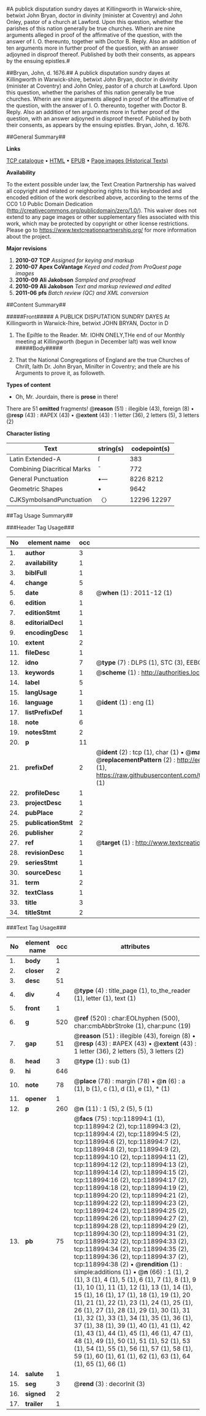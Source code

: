 #A publick disputation sundry dayes at Killingworth in Warwick-shire, betwixt John Bryan, doctor in divinity (minister at Coventry) and John Onley, pastor of a church at Lawford. Upon this question, whether the parishes of this nation generally be true churches. Wherin are nine arguments alleged in proof of the affirmative of the question, with the answer of I. O. thereunto, together with Doctor B. Reply. Also an addition of ten arguments more in further proof of the question, with an answer adjoyned in disproof thereof. Published by both their consents, as appears by the ensuing epistles.#

##Bryan, John, d. 1676.##
A publick disputation sundry dayes at Killingworth in Warwick-shire, betwixt John Bryan, doctor in divinity (minister at Coventry) and John Onley, pastor of a church at Lawford. Upon this question, whether the parishes of this nation generally be true churches. Wherin are nine arguments alleged in proof of the affirmative of the question, with the answer of I. O. thereunto, together with Doctor B. Reply. Also an addition of ten arguments more in further proof of the question, with an answer adjoyned in disproof thereof. Published by both their consents, as appears by the ensuing epistles.
Bryan, John, d. 1676.

##General Summary##

**Links**

[TCP catalogue](http://www.ota.ox.ac.uk/tcp/)  • 
[HTML](http://tei.it.ox.ac.uk/tcp/Texts-HTML/free/A77/A77724.html)  • 
[EPUB](http://tei.it.ox.ac.uk/tcp/Texts-EPUB/free/A77/A77724.epub) • 
[Page images (Historical Texts)](https://historicaltexts.jisc.ac.uk/eebo-99866710e)

**Availability**

To the extent possible under law, the Text Creation Partnership has waived all copyright and related or neighboring rights to this keyboarded and encoded edition of the work described above, according to the terms of the CC0 1.0 Public Domain Dedication (http://creativecommons.org/publicdomain/zero/1.0/). This waiver does not extend to any page images or other supplementary files associated with this work, which may be protected by copyright or other license restrictions. Please go to https://www.textcreationpartnership.org/ for more information about the project.

**Major revisions**

1. __2010-07__ __TCP__ *Assigned for keying and markup*
1. __2010-07__ __Apex CoVantage__ *Keyed and coded from ProQuest page images*
1. __2010-09__ __Ali Jakobson__ *Sampled and proofread*
1. __2010-09__ __Ali Jakobson__ *Text and markup reviewed and edited*
1. __2011-06__ __pfs__ *Batch review (QC) and XML conversion*

##Content Summary##

#####Front#####
A PUBLICK DISPUTATION SUNDRY DAYES At Killingworth in Warwick-ſhire, betwixt JOHN BRYAN, Doctor in D
1. The Epiſtle to the Reader.
Mr. IOHN ONELY,THe end of our Monthly meeting at Killingworth (begun in December laſt) was well know
#####Body#####

1. That the National Congregations of England are the true Churches of Chriſt, ſaith Dr. John Bryan, Miniſter in Coventry; and theſe are his Arguments to prove it, as followeth.

**Types of content**

  * Oh, Mr. Jourdain, there is **prose** in there!

There are 51 **omitted** fragments! 
 @__reason__ (51) : illegible (43), foreign (8)  •  @__resp__ (43) : #APEX (43)  •  @__extent__ (43) : 1 letter (36), 2 letters (5), 3 letters (2)

**Character listing**


|Text|string(s)|codepoint(s)|
|---|---|---|
|Latin Extended-A|ſ|383|
|Combining             Diacritical Marks|̄|772|
|General Punctuation|•—|8226 8212|
|Geometric Shapes|▪|9642|
|CJKSymbolsandPunctuation|〈〉|12296 12297|

##Tag Usage Summary##

###Header Tag Usage###

|No|element name|occ|attributes|
|---|---|---|---|
|1.|__author__|3||
|2.|__availability__|1||
|3.|__biblFull__|1||
|4.|__change__|5||
|5.|__date__|8| @__when__ (1) : 2011-12 (1)|
|6.|__edition__|1||
|7.|__editionStmt__|1||
|8.|__editorialDecl__|1||
|9.|__encodingDesc__|1||
|10.|__extent__|2||
|11.|__fileDesc__|1||
|12.|__idno__|7| @__type__ (7) : DLPS (1), STC (3), EEBO-CITATION (1), PROQUEST (1), VID (1)|
|13.|__keywords__|1| @__scheme__ (1) : http://authorities.loc.gov/ (1)|
|14.|__label__|5||
|15.|__langUsage__|1||
|16.|__language__|1| @__ident__ (1) : eng (1)|
|17.|__listPrefixDef__|1||
|18.|__note__|6||
|19.|__notesStmt__|2||
|20.|__p__|11||
|21.|__prefixDef__|2| @__ident__ (2) : tcp (1), char (1)  •  @__matchPattern__ (2) : ([0-9\-]+):([0-9IVX]+) (1), (.+) (1)  •  @__replacementPattern__ (2) : http://eebo.chadwyck.com/downloadtiff?vid=$1&page=$2 (1), https://raw.githubusercontent.com/textcreationpartnership/Texts/master/tcpchars.xml#$1 (1)|
|22.|__profileDesc__|1||
|23.|__projectDesc__|1||
|24.|__pubPlace__|2||
|25.|__publicationStmt__|2||
|26.|__publisher__|2||
|27.|__ref__|1| @__target__ (1) : http://www.textcreationpartnership.org/docs/. (1)|
|28.|__revisionDesc__|1||
|29.|__seriesStmt__|1||
|30.|__sourceDesc__|1||
|31.|__term__|2||
|32.|__textClass__|1||
|33.|__title__|3||
|34.|__titleStmt__|2||


###Text Tag Usage###

|No|element name|occ|attributes|
|---|---|---|---|
|1.|__body__|1||
|2.|__closer__|2||
|3.|__desc__|51||
|4.|__div__|4| @__type__ (4) : title_page (1), to_the_reader (1), letter (1), text (1)|
|5.|__front__|1||
|6.|__g__|520| @__ref__ (520) : char:EOLhyphen (500), char:cmbAbbrStroke (1), char:punc (19)|
|7.|__gap__|51| @__reason__ (51) : illegible (43), foreign (8)  •  @__resp__ (43) : #APEX (43)  •  @__extent__ (43) : 1 letter (36), 2 letters (5), 3 letters (2)|
|8.|__head__|3| @__type__ (1) : sub (1)|
|9.|__hi__|646||
|10.|__note__|78| @__place__ (78) : margin (78)  •  @__n__ (6) : a (1), b (1), c (1), d (1), e (1), * (1)|
|11.|__opener__|1||
|12.|__p__|260| @__n__ (11) : 1 (5), 2 (5), 5 (1)|
|13.|__pb__|75| @__facs__ (75) : tcp:118994:1 (1), tcp:118994:2 (2), tcp:118994:3 (2), tcp:118994:4 (2), tcp:118994:5 (2), tcp:118994:6 (2), tcp:118994:7 (2), tcp:118994:8 (2), tcp:118994:9 (2), tcp:118994:10 (2), tcp:118994:11 (2), tcp:118994:12 (2), tcp:118994:13 (2), tcp:118994:14 (2), tcp:118994:15 (2), tcp:118994:16 (2), tcp:118994:17 (2), tcp:118994:18 (2), tcp:118994:19 (2), tcp:118994:20 (2), tcp:118994:21 (2), tcp:118994:22 (2), tcp:118994:23 (2), tcp:118994:24 (2), tcp:118994:25 (2), tcp:118994:26 (2), tcp:118994:27 (2), tcp:118994:28 (2), tcp:118994:29 (2), tcp:118994:30 (2), tcp:118994:31 (2), tcp:118994:32 (2), tcp:118994:33 (2), tcp:118994:34 (2), tcp:118994:35 (2), tcp:118994:36 (2), tcp:118994:37 (2), tcp:118994:38 (2)  •  @__rendition__ (1) : simple:additions (1)  •  @__n__ (66) : 1 (1), 2 (1), 3 (1), 4 (1), 5 (1), 6 (1), 7 (1), 8 (1), 9 (1), 10 (1), 11 (1), 12 (1), 13 (1), 14 (1), 15 (1), 16 (1), 17 (1), 18 (1), 19 (1), 20 (1), 21 (1), 22 (1), 23 (1), 24 (1), 25 (1), 26 (1), 27 (1), 28 (1), 29 (1), 30 (1), 31 (1), 32 (1), 33 (1), 34 (1), 35 (1), 36 (1), 37 (1), 38 (1), 39 (1), 40 (1), 41 (1), 42 (1), 43 (1), 44 (1), 45 (1), 46 (1), 47 (1), 48 (1), 49 (1), 50 (1), 51 (1), 52 (1), 53 (1), 54 (1), 55 (1), 56 (1), 57 (1), 58 (1), 59 (1), 60 (1), 61 (1), 62 (1), 63 (1), 64 (1), 65 (1), 66 (1)|
|14.|__salute__|1||
|15.|__seg__|3| @__rend__ (3) : decorInit (3)|
|16.|__signed__|2||
|17.|__trailer__|1||
